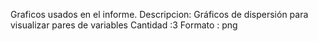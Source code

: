 Graficos usados en el informe.
Descripcion: Gráficos de dispersión para visualizar pares de variables
Cantidad :3 
Formato : png
